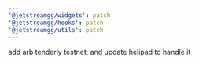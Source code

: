 ```yaml
---
'@jetstreamgg/widgets': patch
'@jetstreamgg/hooks': patch
'@jetstreamgg/utils': patch
---
```


add arb tenderly testnet, and update helipad to handle it
